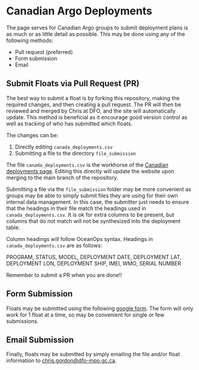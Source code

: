 
# Canadian Argo Deployments

The page serves for Canadian Argo groups to submit deployment plans is as much or as little detail as possible. This may be done using any of the following methods: 

- Pull request (preferred)
- Form submission
- Email

## Submit Floats via Pull Request (PR)

The best way to submit a float is by forking this repository, making the required changes, and then creating a pull request. The PR will then be reviewed and merged by Chris at DFO, and the site will automatically update. This method is beneficial as it encourage good version control as well as tracking of who has submitted which floats. 

The changes can be:

1. Directly editing `canada_deployments.csv`
2. Submitting a file to the directory `file_submission`

The file `canada_deployments.csv` is the workhorse of the [Canadian deployments page](https://argocanada.github.io/blog/deployment.html). Editing this directly will update the website upon merging to the main branch of the repository. 

Submitting a file via the `file_submission` folder may be more convenient as groups may be able to simply submit files they are using for their own internal data management. In this case, the submitter just needs to ensure that the headings in their file match the headings used in `canada_deployments.csv`. It is ok for extra columns to be present, but columns that do not match will not be synthesized into the deployment table.

Column headings will follow OceanOps syntax. Headings in `canada_deployments.csv` are as follows:

PROGRAM, STATUS, MODEL, DEPLOYMENT DATE, DEPLOYMENT LAT, DEPLOYMENT LON, DEPLOYMENT SHIP, IMEI, WMO, SERIAL NUMBER

Remember to submit a PR when you are done!!

## Form Submission

Floats may be submitted using the following [google form](https://docs.google.com/forms/d/e/1FAIpQLScsgQ2kJjSdpOTmVxt89-o6vQZ-7mUyqXlRuPBjgJOXiavfgQ/viewform?usp=sf_link). The form will only work for 1 float at a time, so may be convenient for single or few submissions. 

## Email Submission

Finally, floats may be submitted by simply emailing the file and/or float information to [chris.gordon@dfo-mpo.gc.ca](mailto:chris.gordon@dfo-mpo.gc.ca).
